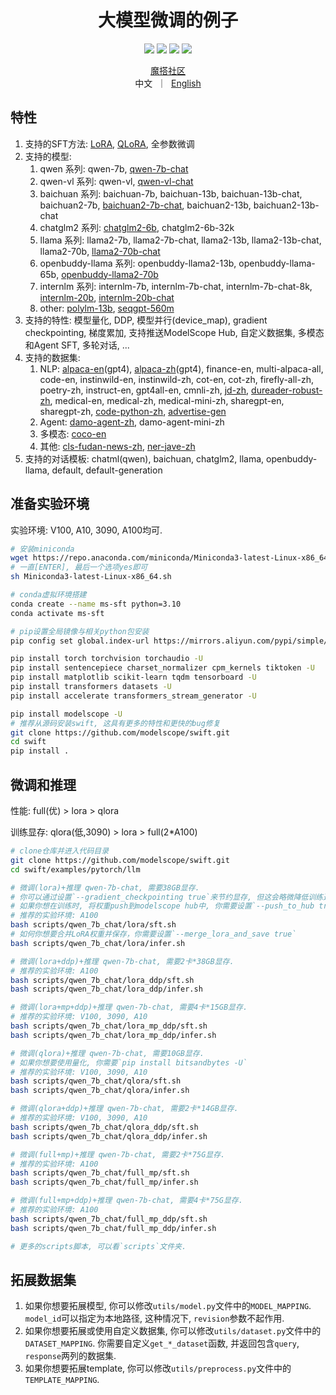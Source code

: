 
<h1 align="center">大模型微调的例子</h1>

<p align="center">
<img src="https://img.shields.io/badge/python-%E2%89%A53.8-5be.svg">
<img src="https://img.shields.io/badge/pytorch-%E2%89%A51.12%20%7C%20%E2%89%A52.0-orange.svg">
<a href="https://github.com/modelscope/modelscope/"><img src="https://img.shields.io/badge/modelscope-%E2%89%A51.8.4-5D91D4.svg"></a>
<a href="https://github.com/modelscope/swift/"><img src="https://img.shields.io/badge/ms--swift-%E2%89%A51.0.0-6FEBB9.svg">
</p>

<p align="center">
<a href="https://modelscope.cn/home">魔搭社区</a>
<br>
        中文&nbsp ｜ &nbsp<a href="README.md">English</a>
</p>


## 特性
1. 支持的SFT方法: [LoRA](https://arxiv.org/abs/2106.09685), [QLoRA](https://arxiv.org/abs/2305.14314), 全参数微调
2. 支持的模型:
   1. qwen 系列: qwen-7b, [qwen-7b-chat](https://github.com/QwenLM/Qwen-7B)
   2. qwen-vl 系列: qwen-vl, [qwen-vl-chat](https://github.com/QwenLM/Qwen-VL)
   3. baichuan 系列: baichuan-7b, baichuan-13b, baichuan-13b-chat, baichuan2-7b, [baichuan2-7b-chat](https://modelscope.cn/models/baichuan-inc/Baichuan2-7B-Chat/summary), baichuan2-13b, baichuan2-13b-chat
   4. chatglm2 系列: [chatglm2-6b](https://modelscope.cn/models/ZhipuAI/chatglm2-6b/summary), chatglm2-6b-32k
   5. llama 系列: llama2-7b, llama2-7b-chat, llama2-13b, llama2-13b-chat, llama2-70b, [llama2-70b-chat](https://modelscope.cn/models/modelscope/Llama-2-70b-chat-ms/summary)
   6. openbuddy-llama 系列: openbuddy-llama2-13b, openbuddy-llama-65b, [openbuddy-llama2-70b](https://modelscope.cn/models/OpenBuddy/openbuddy-llama2-70b-v10.1-bf16/summary)
   7. internlm 系列: internlm-7b, internlm-7b-chat, internlm-7b-chat-8k, [internlm-20b](https://modelscope.cn/models/Shanghai_AI_Laboratory/internlm-20b/summary), [internlm-20b-chat](https://modelscope.cn/models/Shanghai_AI_Laboratory/internlm-chat-20b/summary)
   8. other: [polylm-13b](https://modelscope.cn/models/damo/nlp_polylm_13b_text_generation/summary), [seqgpt-560m](https://modelscope.cn/models/damo/nlp_seqgpt-560m/summary)
3. 支持的特性: 模型量化, DDP, 模型并行(device_map), gradient checkpointing, 梯度累加, 支持推送ModelScope Hub, 自定义数据集, 多模态和Agent SFT, 多轮对话, ...
4. 支持的数据集:
   1. NLP: [alpaca-en](https://modelscope.cn/datasets/AI-ModelScope/alpaca-gpt4-data-en/summary)(gpt4), [alpaca-zh](https://modelscope.cn/datasets/AI-ModelScope/alpaca-gpt4-data-zh/summary)(gpt4), finance-en, multi-alpaca-all, code-en, instinwild-en, instinwild-zh, cot-en, cot-zh, firefly-all-zh, poetry-zh, instruct-en, gpt4all-en, cmnli-zh, [jd-zh](https://modelscope.cn/datasets/DAMO_NLP/jd/summary), [dureader-robust-zh](https://modelscope.cn/datasets/modelscope/DuReader_robust-QG/summary), medical-en, medical-zh, medical-mini-zh, sharegpt-en, sharegpt-zh, [code-python-zh](https://modelscope.cn/datasets/codefuse-ai/CodeExercise-Python-27k/summary), [advertise-gen](https://modelscope.cn/datasets/lvjianjin/AdvertiseGen/summary)
   2. Agent: [damo-agent-zh](https://modelscope.cn/datasets/damo/MSAgent-Bench/summary), damo-agent-mini-zh
   3. 多模态: [coco-en](https://modelscope.cn/datasets/modelscope/coco_2014_caption/summary)
   4. 其他: [cls-fudan-news-zh](https://modelscope.cn/datasets/damo/zh_cls_fudan-news/files), [ner-jave-zh](https://modelscope.cn/datasets/damo/zh_ner-JAVE/summary)
5. 支持的对话模板: chatml(qwen), baichuan, chatglm2, llama, openbuddy-llama, default, default-generation

## 准备实验环境
实验环境: V100, A10, 3090, A100均可.
```bash
# 安装miniconda
wget https://repo.anaconda.com/miniconda/Miniconda3-latest-Linux-x86_64.sh
# 一直[ENTER], 最后一个选项yes即可
sh Miniconda3-latest-Linux-x86_64.sh

# conda虚拟环境搭建
conda create --name ms-sft python=3.10
conda activate ms-sft

# pip设置全局镜像与相关python包安装
pip config set global.index-url https://mirrors.aliyun.com/pypi/simple/

pip install torch torchvision torchaudio -U
pip install sentencepiece charset_normalizer cpm_kernels tiktoken -U
pip install matplotlib scikit-learn tqdm tensorboard -U
pip install transformers datasets -U
pip install accelerate transformers_stream_generator -U

pip install modelscope -U
# 推荐从源码安装swift, 这具有更多的特性和更快的bug修复
git clone https://github.com/modelscope/swift.git
cd swift
pip install .
```

## 微调和推理
性能: full(优) > lora > qlora

训练显存: qlora(低,3090) > lora > full(2*A100)
```bash
# clone仓库并进入代码目录
git clone https://github.com/modelscope/swift.git
cd swift/examples/pytorch/llm

# 微调(lora)+推理 qwen-7b-chat, 需要38GB显存.
# 你可以通过设置`--gradient_checkpointing true`来节约显存, 但这会略微降低训练速度.
# 如果你想在训练时, 将权重push到modelscope hub中, 你需要设置`--push_to_hub true`.
# 推荐的实验环境: A100
bash scripts/qwen_7b_chat/lora/sft.sh
# 如何你想要合并LoRA权重并保存，你需要设置`--merge_lora_and_save true`
bash scripts/qwen_7b_chat/lora/infer.sh

# 微调(lora+ddp)+推理 qwen-7b-chat, 需要2卡*38GB显存.
# 推荐的实验环境: A100
bash scripts/qwen_7b_chat/lora_ddp/sft.sh
bash scripts/qwen_7b_chat/lora_ddp/infer.sh

# 微调(lora+mp+ddp)+推理 qwen-7b-chat, 需要4卡*15GB显存.
# 推荐的实验环境: V100, 3090, A10
bash scripts/qwen_7b_chat/lora_mp_ddp/sft.sh
bash scripts/qwen_7b_chat/lora_mp_ddp/infer.sh

# 微调(qlora)+推理 qwen-7b-chat, 需要10GB显存.
# 如果你想要使用量化, 你需要`pip install bitsandbytes -U`
# 推荐的实验环境: V100, 3090, A10
bash scripts/qwen_7b_chat/qlora/sft.sh
bash scripts/qwen_7b_chat/qlora/infer.sh

# 微调(qlora+ddp)+推理 qwen-7b-chat, 需要2卡*14GB显存.
# 推荐的实验环境: V100, 3090, A10
bash scripts/qwen_7b_chat/qlora_ddp/sft.sh
bash scripts/qwen_7b_chat/qlora_ddp/infer.sh

# 微调(full+mp)+推理 qwen-7b-chat, 需要2卡*75G显存.
# 推荐的实验环境: A100
bash scripts/qwen_7b_chat/full_mp/sft.sh
bash scripts/qwen_7b_chat/full_mp/infer.sh

# 微调(full+mp+ddp)+推理 qwen-7b-chat, 需要4卡*75G显存.
# 推荐的实验环境: A100
bash scripts/qwen_7b_chat/full_mp_ddp/sft.sh
bash scripts/qwen_7b_chat/full_mp_ddp/infer.sh

# 更多的scripts脚本, 可以看`scripts`文件夹.
```

## 拓展数据集
1. 如果你想要拓展模型, 你可以修改`utils/model.py`文件中的`MODEL_MAPPING`. `model_id`可以指定为本地路径, 这种情况下, `revision`参数不起作用.
2. 如果你想要拓展或使用自定义数据集, 你可以修改`utils/dataset.py`文件中的`DATASET_MAPPING`. 你需要自定义`get_*_dataset`函数, 并返回包含`query`, `response`两列的数据集.
3. 如果你想要拓展template, 你可以修改`utils/preprocess.py`文件中的`TEMPLATE_MAPPING`.
